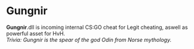 # Gungnir
**Gungnir**.dll is incoming internal CS:GO cheat for Legit cheating, aswell as powerful asset for HvH.<br>
*Trivia: Gungnir is the spear of the god Odin from Norse mythology.*
